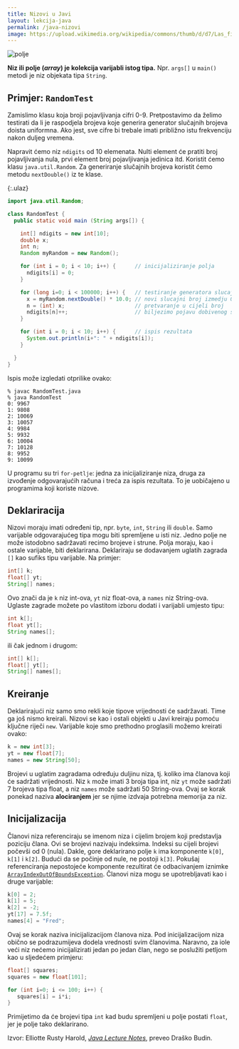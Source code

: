 ```yaml
---
title: Nizovi u Javi
layout: lekcija-java
permalink: /java-nizovi
image: https://upload.wikimedia.org/wikipedia/commons/thumb/d/d7/Las_filas_003.jpg/640px-Las_filas_003.jpg
---
```


![polje]({{page.image}})

**Niz ili polje  (*array*) je kolekcija varijabli istog tipa.** Npr. `args[]` u `main()` metodi je niz objekata tipa `String`.

## Primjer: `RandomTest`

Zamislimo klasu koja broji pojavljivanja cifri 0-9. Pretpostavimo da želimo testirati da li je raspodjela brojeva koje generira generator slučajnih brojeva doista uniformna. Ako jest, sve cifre bi trebale imati približno istu frekvenciju nakon duljeg vremena.

Napravit ćemo niz `ndigits` od 10 elemenata. Nulti element će pratiti broj pojavljivanja nula, prvi element broj pojavljivanja jedinica itd. Koristit ćemo klasu `java.util.Random`. Za generiranje slučajnih brojeva koristit ćemo metodu `nextDouble()` iz te klase.

{:.ulaz}
```java
import java.util.Random;

class RandomTest {
  public static void main (String args[]) {

    int[] ndigits = new int[10];
    double x;
    int n;
    Random myRandom = new Random();

    for (int i = 0; i < 10; i++) {      // inicijaliziranje polja
      ndigits[i] = 0;
    }

    for (long i=0; i < 100000; i++) {   // testiranje generatora slucajnih brojeva
      x = myRandom.nextDouble() * 10.0; // novi slucajni broj izmedju 0 i 9
      n = (int) x;                      // pretvaranje u cijeli broj
      ndigits[n]++;                     // biljezimo pojavu dobivenog slucajnog broja
    }

    for (int i = 0; i < 10; i++) {      // ispis rezultata
      System.out.println(i+": " + ndigits[i]);
    }

  }
}
```

Ispis može izgledati otprilike ovako:
```
% javac RandomTest.java
% java RandomTest
0: 9967
1: 9808
2: 10069
3: 10057
4: 9984
5: 9932
6: 10004
7: 10128
8: 9952
9: 10099
```

U programu su tri `for-petlje`: jedna za inicijaliziranje niza, druga za izvođenje odgovarajućih računa i treća za ispis rezultata. To je uobičajeno u programima koji koriste nizove.

## Deklariracija

Nizovi moraju imati određeni tip, npr. `byte`, `int`, `String` ili `double`. Samo varijable odgovarajućeg tipa mogu biti spremljene u isti niz. Jedno polje ne može istodobno sadržavati recimo brojeve i strune. Polja moraju, kao i ostale varijable, biti deklarirana. Deklariraju se dodavanjem uglatih zagrada `[]` kao sufiks tipu varijable. Na primjer:

```java
int[] k;
float[] yt;
String[] names;
```

Ovo znači da je `k` niz int-ova, `yt` niz float-ova, a `names` niz String-ova. Uglaste zagrade možete po vlastitom izboru dodati i varijabli umjesto tipu:

```java
int k[];
float yt[];
String names[];
```

ili čak jednom i drugom:

```java
int[] k[];
float[] yt[];
String[] names[];
```

## Kreiranje

Deklarirajući niz samo smo rekli koje tipove vrijednosti će sadržavati. Time ga još nismo kreirali. Nizovi se kao i ostali objekti u Javi kreiraju pomoću ključne riječi `new`. Varijable koje smo prethodno proglasili možemo kreirati ovako:

```java
k = new int[3];
yt = new float[7];
names = new String[50];
```

Brojevi u uglatim zagradama određuju duljinu niza, tj. koliko ima članova koji će sadržati vrijednosti. Niz `k` može imati 3 broja tipa int, niz `yt` može sadržati 7 brojeva tipa float, a niz `names` može sadržati 50 String-ova. Ovaj se korak ponekad naziva **alociranjem** jer se njime izdvaja potrebna memorija za niz.

## Inicijalizacija

Članovi niza referenciraju se imenom niza i cijelim brojem koji predstavlja poziciju člana. Ovi se brojevi nazivaju indeksima. Indeksi su cijeli brojevi počevši od 0 (nula). Dakle, gore deklarirano polje `k` ima komponente `k[0]`, `k[1]` i `k[2]`. Budući da se počinje od nule, ne postoji `k[3]`. Pokušaj referenciranja nepostojeće komponente rezultirat će odbacivanjem iznimke [`ArrayIndexOutOfBoundsException`](https://docs.oracle.com/javase/7/docs/api/java/lang/ArrayIndexOutOfBoundsException.html). Članovi niza mogu se upotrebljavati kao i druge varijable:

```java
k[0] = 2;
k[1] = 5;
k[2] = -2;
yt[17] = 7.5f;
names[4] = "Fred";
```

Ovaj se korak naziva inicijalizacijom članova niza. Pod inicijalizacijom niza obično se podrazumijeva dodela vrednosti svim članovima. Naravno, za iole veći niz nećemo inicijalizirati jedan po jedan član, nego se poslužiti petljom kao u sljedećem primjeru:

```java
float[] squares;
squares = new float[101];

for (int i=0; i <= 100; i++) {
   squares[i] = i*i;
}
```

Primijetimo da će brojevi tipa `int` kad budu spremljeni u polje postati `float`, jer je polje tako deklarirano.


Izvor: Elliotte Rusty Harold, *[Java Lecture Notes](//www.cafeaulait.org/course/index.html)*, preveo Draško Budin.

